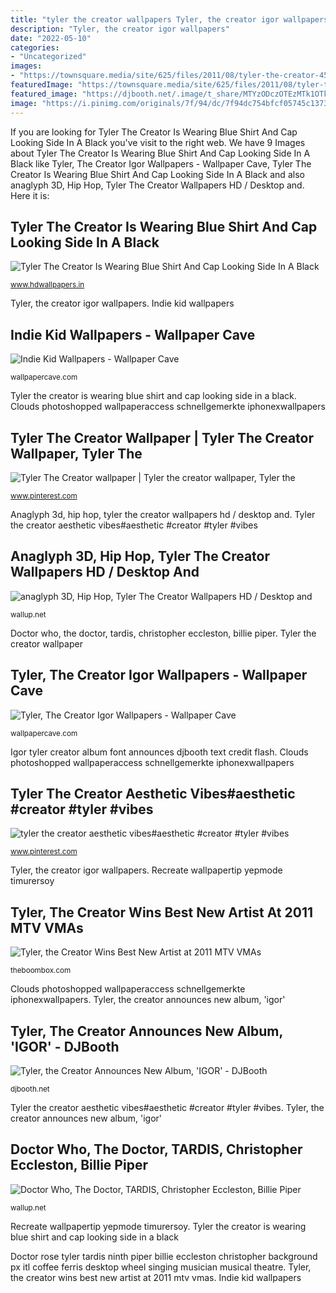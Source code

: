 ```yaml
---
title: "tyler the creator wallpapers Tyler, the creator igor wallpapers"
description: "Tyler, the creator igor wallpapers"
date: "2022-05-10"
categories:
- "Uncategorized"
images:
- "https://townsquare.media/site/625/files/2011/08/tyler-the-creator-456-082811.jpg?w=1200&amp;h=0&amp;zc=1&amp;s=0&amp;a=t&amp;q=89"
featuredImage: "https://townsquare.media/site/625/files/2011/08/tyler-the-creator-456-082811.jpg?w=1200&amp;h=0&amp;zc=1&amp;s=0&amp;a=t&amp;q=89"
featured_image: "https://djbooth.net/.image/t_share/MTYzODczOTEzMTk1OTk2ODk3/tyler-the-creator-new-album-igor.jpg"
image: "https://i.pinimg.com/originals/7f/94/dc/7f94dc754bfcf05745c13739f31a206a.png"
---
```


If you are looking for Tyler The Creator Is Wearing Blue Shirt And Cap Looking Side In A Black you've visit to the right web. We have 9 Images about Tyler The Creator Is Wearing Blue Shirt And Cap Looking Side In A Black like Tyler, The Creator Igor Wallpapers - Wallpaper Cave, Tyler The Creator Is Wearing Blue Shirt And Cap Looking Side In A Black and also anaglyph 3D, Hip Hop, Tyler The Creator Wallpapers HD / Desktop and. Here it is:

## Tyler The Creator Is Wearing Blue Shirt And Cap Looking Side In A Black

![Tyler The Creator Is Wearing Blue Shirt And Cap Looking Side In A Black](https://www.hdwallpapers.in/download/tyler_the_creator_is_wearing_blue_shirt_and_cap_looking_side_in_a_black_background_hd_music-1600x900.jpg "Recreate wallpapertip yepmode timurersoy")

<small>www.hdwallpapers.in</small>

Tyler, the creator igor wallpapers. Indie kid wallpapers

## Indie Kid Wallpapers - Wallpaper Cave

![Indie Kid Wallpapers - Wallpaper Cave](https://wallpapercave.com/wp/wp7397137.jpg "Tyler the creator is wearing blue shirt and cap looking side in a black")

<small>wallpapercave.com</small>

Tyler the creator is wearing blue shirt and cap looking side in a black. Clouds photoshopped wallpaperaccess schnellgemerkte iphonexwallpapers

## Tyler The Creator Wallpaper | Tyler The Creator Wallpaper, Tyler The

![Tyler The Creator wallpaper | Tyler the creator wallpaper, Tyler the](https://i.pinimg.com/originals/7f/94/dc/7f94dc754bfcf05745c13739f31a206a.png "Tyler, the creator igor wallpapers")

<small>www.pinterest.com</small>

Anaglyph 3d, hip hop, tyler the creator wallpapers hd / desktop and. Tyler the creator aesthetic vibes#aesthetic #creator #tyler #vibes

## Anaglyph 3D, Hip Hop, Tyler The Creator Wallpapers HD / Desktop And

![anaglyph 3D, Hip Hop, Tyler The Creator Wallpapers HD / Desktop and](https://wallup.net/wp-content/uploads/2016/01/142713-anaglyph_3D-hip_hop-Tyler_the_Creator.jpg "Tyler, the creator wins best new artist at 2011 mtv vmas")

<small>wallup.net</small>

Doctor who, the doctor, tardis, christopher eccleston, billie piper. Tyler the creator wallpaper

## Tyler, The Creator Igor Wallpapers - Wallpaper Cave

![Tyler, The Creator Igor Wallpapers - Wallpaper Cave](https://wallpapercave.com/wp/wp5593274.jpg "Tyler the creator is wearing blue shirt and cap looking side in a black")

<small>wallpapercave.com</small>

Igor tyler creator album font announces djbooth text credit flash. Clouds photoshopped wallpaperaccess schnellgemerkte iphonexwallpapers

## Tyler The Creator Aesthetic Vibes#aesthetic #creator #tyler #vibes

![tyler the creator aesthetic vibes#aesthetic #creator #tyler #vibes](https://i.pinimg.com/736x/6a/eb/ac/6aebac4c8aae26fc89f6c0f975bbdbce.jpg "Anaglyph 3d, hip hop, tyler the creator wallpapers hd / desktop and")

<small>www.pinterest.com</small>

Tyler, the creator igor wallpapers. Recreate wallpapertip yepmode timurersoy

## Tyler, The Creator Wins Best New Artist At 2011 MTV VMAs

![Tyler, the Creator Wins Best New Artist at 2011 MTV VMAs](https://townsquare.media/site/625/files/2011/08/tyler-the-creator-456-082811.jpg?w=1200&amp;h=0&amp;zc=1&amp;s=0&amp;a=t&amp;q=89 "Doctor rose tyler tardis ninth piper billie eccleston christopher background px itl coffee ferris desktop wheel singing musician musical theatre")

<small>theboombox.com</small>

Clouds photoshopped wallpaperaccess schnellgemerkte iphonexwallpapers. Tyler, the creator announces new album, &#039;igor&#039;

## Tyler, The Creator Announces New Album, &#039;IGOR&#039; - DJBooth

![Tyler, the Creator Announces New Album, &#039;IGOR&#039; - DJBooth](https://djbooth.net/.image/t_share/MTYzODczOTEzMTk1OTk2ODk3/tyler-the-creator-new-album-igor.jpg "Tyler creator rey lana release del could")

<small>djbooth.net</small>

Tyler the creator aesthetic vibes#aesthetic #creator #tyler #vibes. Tyler, the creator announces new album, &#039;igor&#039;

## Doctor Who, The Doctor, TARDIS, Christopher Eccleston, Billie Piper

![Doctor Who, The Doctor, TARDIS, Christopher Eccleston, Billie Piper](https://wallup.net/wp-content/uploads/2016/05/27/29319-Doctor_Who-The_Doctor-TARDIS-Christopher_Eccleston-Billie_Piper-ferris_wheel-Rose_Tyler.jpg "Recreate wallpapertip yepmode timurersoy")

<small>wallup.net</small>

Recreate wallpapertip yepmode timurersoy. Tyler the creator is wearing blue shirt and cap looking side in a black

Doctor rose tyler tardis ninth piper billie eccleston christopher background px itl coffee ferris desktop wheel singing musician musical theatre. Tyler, the creator wins best new artist at 2011 mtv vmas. Indie kid wallpapers
